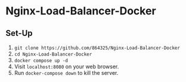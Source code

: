 # Nginx-Load-Balancer-Docker

## Set-Up

1. `git clone https://github.com/864325/Nginx-Load-Balancer-Docker`
2. `cd Nginx-Load-Balancer-Docker`
3. `docker compose up -d`
4. Visit `localhost:8080` on your web browser.
5. Run `docker-compose down` to kill the server.
